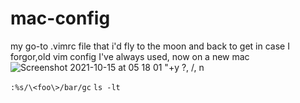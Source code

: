 # mac-config
my go-to .vimrc file that i'd fly to the moon and back to get in case I forgor,old vim config I've always used, now on a new mac
![Screenshot 2021-10-15 at 05 18 01](https://user-images.githubusercontent.com/46292172/137426949-19e402c1-32e0-47b3-a0f2-c501c3993dcd.png)
"+y
?, /, n

```:%s/\<foo\>/bar/gc```
```ls -lt```
